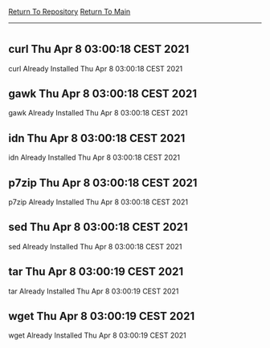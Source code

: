 [Return To Repository](https://github.com/bast69/piholeparser/)
[Return To Main](https://github.com/bast69/piholeparser/blob/master/RecentRunLogs/Mainlog.md)
____________________________________
# 
## curl Thu Apr  8 03:00:18 CEST 2021
curl Already Installed Thu Apr  8 03:00:18 CEST 2021
## gawk Thu Apr  8 03:00:18 CEST 2021
gawk Already Installed Thu Apr  8 03:00:18 CEST 2021
## idn Thu Apr  8 03:00:18 CEST 2021
idn Already Installed Thu Apr  8 03:00:18 CEST 2021
## p7zip Thu Apr  8 03:00:18 CEST 2021
p7zip Already Installed Thu Apr  8 03:00:18 CEST 2021
## sed Thu Apr  8 03:00:18 CEST 2021
sed Already Installed Thu Apr  8 03:00:18 CEST 2021
## tar Thu Apr  8 03:00:19 CEST 2021
tar Already Installed Thu Apr  8 03:00:19 CEST 2021
## wget Thu Apr  8 03:00:19 CEST 2021
wget Already Installed Thu Apr  8 03:00:19 CEST 2021
